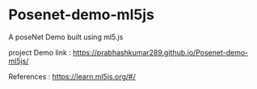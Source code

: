 # Posenet-demo-ml5js
A poseNet Demo built using ml5.js


project Demo link : https://prabhashkumar289.github.io/Posenet-demo-ml5js/

References : https://learn.ml5js.org/#/
